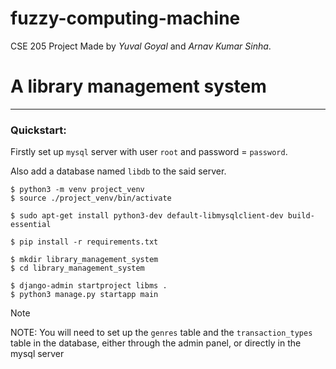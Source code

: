 # fuzzy-computing-machine

CSE 205 Project
Made by _Yuval Goyal_ and _Arnav Kumar Sinha_.

# A library management system


---
### Quickstart:

Firstly set up `mysql` server with user `root` and password = `password`.

Also add a database named `libdb` to the said server.

```console
$ python3 -m venv project_venv
$ source ./project_venv/bin/activate

$ sudo apt-get install python3-dev default-libmysqlclient-dev build-essential

$ pip install -r requirements.txt

$ mkdir library_management_system
$ cd library_management_system

$ django-admin startproject libms .
$ python3 manage.py startapp main

```
> [!NOTE]
> NOTE: You will need to set up the `genres` table and the  `transaction_types` table in the database, either through the admin panel, or directly in the mysql server